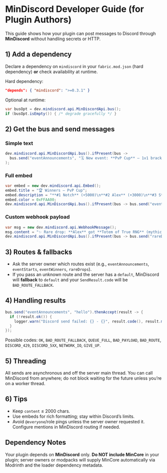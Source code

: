 
# MinDiscord Developer Guide (for Plugin Authors)

This guide shows how your plugin can post messages to Discord through **MinDiscord** without handling secrets or HTTP.

## 1) Add a dependency

Declare a dependency on `mindiscord` in your `fabric.mod.json` (hard dependency) **or** check availability at runtime.

Hard dependency:
```json
"depends": { "mindiscord": ">=0.3.1" }
```

Optional at runtime:
```java
var busOpt = dev.mindiscord.api.MinDiscordApi.bus();
if (busOpt.isEmpty()) { /* degrade gracefully */ }
```

## 2) Get the bus and send messages

### Simple text
```java
dev.mindiscord.api.MinDiscordApi.bus().ifPresent(bus ->
  bus.send("eventAnnouncements", "🗓️ New event: **PvP Cup** — 1v1 bracket. Best of 3.")
);
```

### Full embed
```java
var embed = new dev.mindiscord.api.Embed();
embed.title = "🏆 Winners — PvP Cup";
embed.description = "**#1 Notch** (+5000)\n**#2 Alex** (+3000)\n**#3 Steve** (+1500)";
embed.color = 0xFFAA00;
dev.mindiscord.api.MinDiscordApi.bus().ifPresent(bus -> bus.send("eventWinners", embed));
```

### Custom webhook payload
```java
var msg = new dev.mindiscord.api.WebhookMessage();
msg.content = "✨ Rare drop: **Alex** got **Totem of True RNG** (mythic)";
dev.mindiscord.api.MinDiscordApi.bus().ifPresent(bus -> bus.send("rareDrops", msg));
```

## 3) Routes & fallbacks

- Ask the server owner which routes exist (e.g., `eventAnnouncements`, `eventStarts`, `eventWinners`, `rareDrops`).  
- If you pass an unknown route and the server has a `default`, MinDiscord will **fallback** to `default` and your `SendResult.code` will be `BAD_ROUTE_FALLBACK`.

## 4) Handling results

```java
bus.send("eventAnnouncements", "hello").thenAccept(result -> {
  if (!result.ok()) {
    logger.warn("Discord send failed: {} - {}", result.code(), result.message());
  }
});
```

Possible codes: `OK`, `BAD_ROUTE_FALLBACK`, `QUEUE_FULL`, `BAD_PAYLOAD`, `BAD_ROUTE`, `DISCORD_429`, `DISCORD_5XX`, `NETWORK_IO`, `GIVE_UP`.

## 5) Threading

All sends are asynchronous and off the server main thread. You can call MinDiscord from anywhere; do not block waiting for the future unless you’re on a worker thread.

## 6) Tips

- Keep `content` ≤ 2000 chars.
- Use embeds for rich formatting; stay within Discord’s limits.
- Avoid `@everyone`/role pings unless the server owner requested it. Configure mentions in MinDiscord routing if needed.


## Dependency Notes
Your plugin depends on **MinDiscord** only. **Do NOT include MinCore** in your plugin; server owners or modpacks will supply MinCore automatically via Modrinth and the loader dependency metadata.
